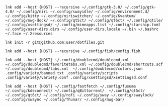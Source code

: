 ```lnk add --host {HOST} --recursive ~/.config/gtk-3.0/ ~/.config/gtk-4.0/ ~/.config/niri ~/.config/swayidle/ ~/.config/environment.d/ ~/.config/kitty ~/.config/niriswitcher/ ~/.config/Kvantum/ ~/.config/nwg-dock/ ~/.config/qt5ct/ ~/.config/qt6ct/ ~/.config/qtile/  ~/.config/xsettingsd/ ~/.config/mimeapps.list ~/.config/starship.toml ~/.config/user-dirs.dirs ~/.config/user-dirs.locale ~/.bin ~/.bashrc  ~/.face ~/.Xresources```

`lnk init -r git@github.com:user/dotfiles.git` 

`lnk add --host {HOST} --recursive ~/.config/fish/config.fish` 

`lnk add --host {HOST} ~/.config/doublecmd/doublecmd.xml ~/.config/doublecmd/favoritetabs.xml ~/.config/doublecmd/shortcuts.scf ~/.config/doublecmd/tabs.xml  ~/.config/doublecmd/colors.json .config/variety/banned.txt .config/variety/scripts .config/variety/variety.conf .config/xsettingsd/xsettingsd.conf`

`lnk add --host {HOST} ~/.config/fastfetch ~/.config/fusuma ~/.config/kdeconnect/ ~/.config/qBittorrent/  ~/.config/qt5ct/ ~/.config/qt6ct/ ~/.config/rofi ~/.config/sway ~/.config/swaylock/ ~/.config/swaync ~/.config/Thunar/ ~/.config/nwg-bar/` 


